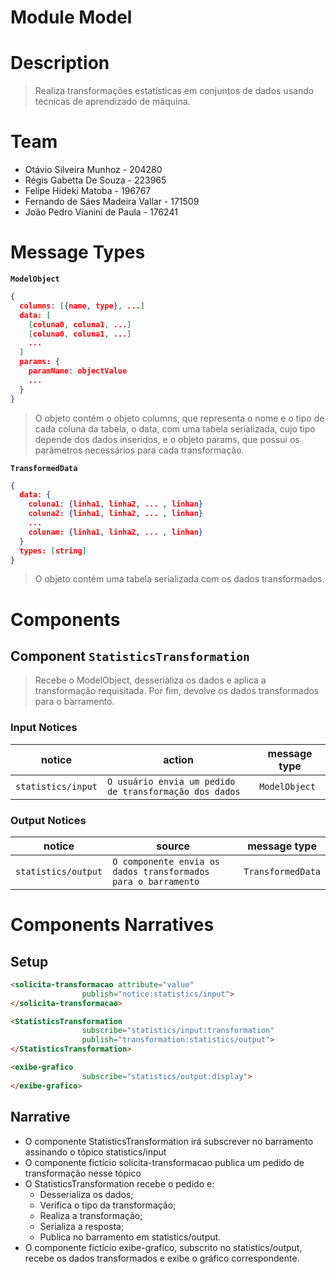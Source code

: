 # Module Model

# Description
> Realiza transformações estatísticas em conjuntos de dados usando técnicas de aprendizado de máquina.

# Team
* Otávio Silveira Munhoz - 204280
* Régis Gabetta De Souza - 223965
* Felipe Hideki Matoba - 196767
* Fernando de Sáes Madeira Vallar - 171509
* João Pedro Vianini de Paula - 176241

# Message Types

**`ModelObject`**
~~~json
{
  columns: [{name, type}, ...]
  data: [
    [coluna0, coluna1, ...]
    [coluna0, coluna1, ...]
    ...
  ]
  params: {
    paramName: objectValue
    ...
  }
}
~~~

> O objeto contém o objeto columns, que representa o nome e o tipo de cada coluna da tabela, o data, com uma tabela serializada, cujo tipo depende dos dados inseridos, e o objeto params, que possui os parâmetros necessários para cada transformação.

**`TransformedData`**
~~~json
{
  data: {
    coluna1: {linha1, linha2, ... , linhan}
    coluna2: {linha1, linha2, ... , linhan}
    ...
    colunam: {linha1, linha2, ... , linhan}
  }
  types: [string]
}
~~~

> O objeto contém uma tabela serializada com os dados transformados.

# Components

## Component `StatisticsTransformation`

> Recebe o ModelObject, desserializa os dados e aplica a transformação requisitada. Por fim, devolve os dados transformados para o barramento.

### Input Notices

notice | action | message type
-------| ------ | ------------
`statistics/input` | `O usuário envia um pedido de transformação dos dados` | `ModelObject`

### Output Notices

notice    | source | message type
----------| -------| ------------
`statistics/output` | `O componente envia os dados transformados para o barramento` | `TransformedData`

# Components Narratives

## Setup

~~~html
<solicita-transformacao attribute="value"
                publish="notice:statistics/input">
</solicita-transformacao>

<StatisticsTransformation
                subscribe="statistics/input:transformation"
                publish="transformation:statistics/output">
</StatisticsTransformation>

<exibe-grafico
                subscribe="statistics/output:display">
</exibe-grafico>
~~~

## Narrative

* O componente StatisticsTransformation irá subscrever no barramento assinando o tópico statistics/input
* O componente fictício solicita-transformacao publica um pedido de transformação nesse tópico
* O StatisticsTransformation recebe o pedido e:
  * Desserializa os dados;
  * Verifica o tipo da transformação;
  * Realiza a transformação;
  * Serializa a resposta;
  * Publica no barramento em statistics/output.
* O componente fictício exibe-grafico, subscrito no statistics/output, recebe os dados transformados e exibe o gráfico correspondente.
